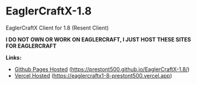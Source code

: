 # EaglerCraftX-1.8
EaglerCraftX Client for 1.8 (Resent Client)
  
**I DO NOT OWN OR WORK ON EAGLERCRAFT, I JUST HOST THESE SITES FOR EAGLERCRAFT**  
  
**Links:**
- [Github Pages Hosted](https://prestont500.github.io/EaglerCraftX-1.8/) (https://prestont500.github.io/EaglerCraftX-1.8/)
- [Vercel Hosted](https://eaglercraftx1-8-prestont500.vercel.app) (https://eaglercraftx1-8-prestont500.vercel.app)
